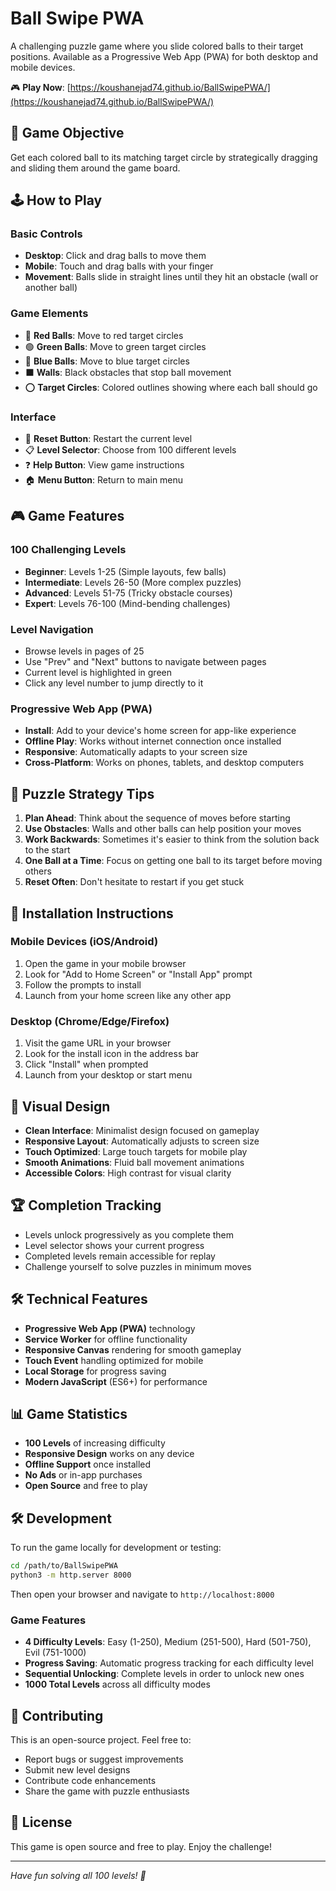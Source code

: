 # Ball Swipe PWA

A challenging puzzle game where you slide colored balls to their target positions. Available as a Progressive Web App (PWA) for both desktop and mobile devices.

🎮 **Play Now**: [https://koushanejad74.github.io/BallSwipePWA/](https://koushanejad74.github.io/BallSwipePWA/)

## 🎯 Game Objective

Get each colored ball to its matching target circle by strategically dragging and sliding them around the game board.

## 🕹️ How to Play

### Basic Controls
- **Desktop**: Click and drag balls to move them
- **Mobile**: Touch and drag balls with your finger
- **Movement**: Balls slide in straight lines until they hit an obstacle (wall or another ball)

### Game Elements
- 🔴 **Red Balls**: Move to red target circles
- 🟢 **Green Balls**: Move to green target circles  
- 🔵 **Blue Balls**: Move to blue target circles
- ⬛ **Walls**: Black obstacles that stop ball movement
- ⭕ **Target Circles**: Colored outlines showing where each ball should go

### Interface
- 🔄 **Reset Button**: Restart the current level
- 📋 **Level Selector**: Choose from 100 different levels
- ❓ **Help Button**: View game instructions
- 🏠 **Menu Button**: Return to main menu

## 🎮 Game Features

### 100 Challenging Levels
- **Beginner**: Levels 1-25 (Simple layouts, few balls)
- **Intermediate**: Levels 26-50 (More complex puzzles)
- **Advanced**: Levels 51-75 (Tricky obstacle courses)
- **Expert**: Levels 76-100 (Mind-bending challenges)

### Level Navigation
- Browse levels in pages of 25
- Use "Prev" and "Next" buttons to navigate between pages
- Current level is highlighted in green
- Click any level number to jump directly to it

### Progressive Web App (PWA)
- **Install**: Add to your device's home screen for app-like experience
- **Offline Play**: Works without internet connection once installed
- **Responsive**: Automatically adapts to your screen size
- **Cross-Platform**: Works on phones, tablets, and desktop computers

## 🧩 Puzzle Strategy Tips

1. **Plan Ahead**: Think about the sequence of moves before starting
2. **Use Obstacles**: Walls and other balls can help position your moves
3. **Work Backwards**: Sometimes it's easier to think from the solution back to the start
4. **One Ball at a Time**: Focus on getting one ball to its target before moving others
5. **Reset Often**: Don't hesitate to restart if you get stuck

## 📱 Installation Instructions

### Mobile Devices (iOS/Android)
1. Open the game in your mobile browser
2. Look for "Add to Home Screen" or "Install App" prompt
3. Follow the prompts to install
4. Launch from your home screen like any other app

### Desktop (Chrome/Edge/Firefox)
1. Visit the game URL in your browser
2. Look for the install icon in the address bar
3. Click "Install" when prompted
4. Launch from your desktop or start menu

## 🎨 Visual Design

- **Clean Interface**: Minimalist design focused on gameplay
- **Responsive Layout**: Automatically adjusts to screen size
- **Touch Optimized**: Large touch targets for mobile play
- **Smooth Animations**: Fluid ball movement animations
- **Accessible Colors**: High contrast for visual clarity

## 🏆 Completion Tracking

- Levels unlock progressively as you complete them
- Level selector shows your current progress
- Completed levels remain accessible for replay
- Challenge yourself to solve puzzles in minimum moves

## 🛠️ Technical Features

- **Progressive Web App (PWA)** technology
- **Service Worker** for offline functionality
- **Responsive Canvas** rendering for smooth gameplay
- **Touch Event** handling optimized for mobile
- **Local Storage** for progress saving
- **Modern JavaScript** (ES6+) for performance

## 📊 Game Statistics

- **100 Levels** of increasing difficulty
- **Responsive Design** works on any device
- **Offline Support** once installed
- **No Ads** or in-app purchases
- **Open Source** and free to play

## 🛠️ Development

To run the game locally for development or testing:

```bash
cd /path/to/BallSwipePWA
python3 -m http.server 8000
```

Then open your browser and navigate to `http://localhost:8000`

### Game Features
- **4 Difficulty Levels**: Easy (1-250), Medium (251-500), Hard (501-750), Evil (751-1000)
- **Progress Saving**: Automatic progress tracking for each difficulty level
- **Sequential Unlocking**: Complete levels in order to unlock new ones
- **1000 Total Levels** across all difficulty modes

## 🤝 Contributing

This is an open-source project. Feel free to:
- Report bugs or suggest improvements
- Submit new level designs
- Contribute code enhancements
- Share the game with puzzle enthusiasts

## 📄 License

This game is open source and free to play. Enjoy the challenge!

---

*Have fun solving all 100 levels! 🎉*